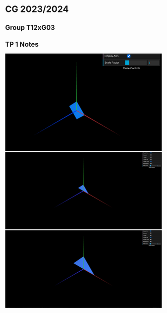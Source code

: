 # CG 2023/2024

## Group T12xG03

## TP 1 Notes



![Diamond](screenshots/CG-t12g03-tp1-0.png)
![Triangle Small](screenshots/CG-t12g03-tp1-1-1.png)
![Triangle Big](screenshots/CG-t12g03-tp1-1-2.png)
